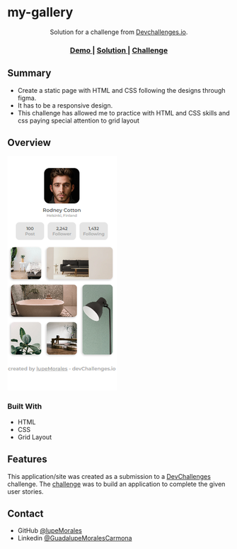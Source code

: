 # my-gallery
<div align="center">
   Solution for a challenge from  <a href="http://devchallenges.io" target="_blank">Devchallenges.io</a>.
</div>

<div align="center">
  <h3>
    <a href="https://lupemorales.github.io/my-gallery/" target="_blank">
      Demo
    </a>
    <span> | </span>
    <a href="https://devchallenges.io/solutions/G34ZZoEa7oAnbYUCuAeR" target="_blank">
      Solution
    </a>
    <span> | </span>
    <a href="https://devchallenges.io/challenges/gcbWLxG6wdennelX7b8I" target="_blank">
      Challenge
    </a>
  </h3>
</div>

<!-- TABLE OF CONTENTS -->

## Summary

- Create a static page with HTML and CSS following the designs through figma.
- It has to be a responsive design.
- This challenge has allowed me to practice with HTML and CSS skills and css paying special attention to grid layout

<!-- OVERVIEW -->

## Overview

![screenshot](https://github.com/lupeMorales/my-gallery/blob/main/assets/mobile-view.png?raw=true)

 
 
### Built With

<!-- This section should list any major frameworks that you built your project using. Here are a few examples.-->

- HTML
- CSS
- Grid Layout

## Features

<!-- List the features of your application or follow the template. Don't share the figma file here :) -->

This application/site was created as a submission to a [DevChallenges](https://devchallenges.io/challenges) challenge. The [challenge](https://devchallenges.io/challenges/wBunSb7FPrIepJZAg0sY) was to build an application to complete the given user stories.




## Contact

- GitHub [@lupeMorales](https://github.com/lupeMorales)
- Linkedin [@GuadalupeMoralesCarmona](https://linkedin.com/in/guadalupe-morales-carmona-817245226/)
